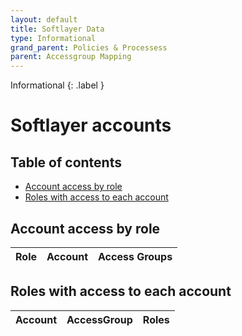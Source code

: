 ```yaml
---
layout: default
title: Softlayer Data
type: Informational
grand_parent: Policies & Processess
parent: Accessgroup Mapping
---
```


Informational
{: .label }

# Softlayer accounts

## Table of contents
* [Account access by role](#account-access-by-role)
* [Roles with access to each account](#Roles-with-access-to-each-account)
	
## Account access by role

| Role | Account | Access Groups |
| :---: | :-- | :-- |

## Roles with access to each account

| Account | AccessGroup | Roles |
| :---: | :-- | :-- |
